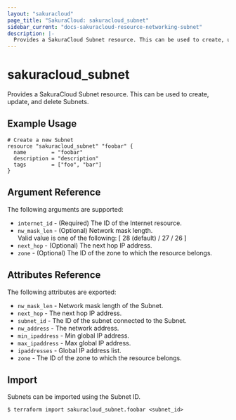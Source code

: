 ```yaml
---
layout: "sakuracloud"
page_title: "SakuraCloud: sakuracloud_subnet"
sidebar_current: "docs-sakuracloud-resource-networking-subnet"
description: |-
  Provides a SakuraCloud Subnet resource. This can be used to create, update, and delete Subnets.
---
```


# sakuracloud\_subnet

Provides a SakuraCloud Subnet resource. This can be used to create, update, and delete Subnets.

## Example Usage

```hcl
# Create a new Subnet
resource "sakuracloud_subnet" "foobar" {
  name        = "foobar"
  description = "description"
  tags        = ["foo", "bar"]
}
```

## Argument Reference

The following arguments are supported:

* `internet_id` - (Required) The ID of the Internet resource.
* `nw_mask_len` - (Optional) Network mask length.  
Valid value is one of the following: [ 28 (default) / 27 / 26 ]
* `next_hop` - (Optional) The next hop IP address.
* `zone` - (Optional) The ID of the zone to which the resource belongs.

## Attributes Reference

The following attributes are exported:

* `nw_mask_len` - Network mask length of the Subnet.
* `next_hop` - The next hop IP address.
* `subnet_id` - The ID of the subnet connected to the Subnet.
* `nw_address` -  The network address.
* `min_ipaddress` - Min global IP address.
* `max_ipaddress` - Max global IP address.
* `ipaddresses` - Global IP address list.
* `zone` - The ID of the zone to which the resource belongs.

## Import

Subnets can be imported using the Subnet ID.

```
$ terraform import sakuracloud_subnet.foobar <subnet_id>
```
